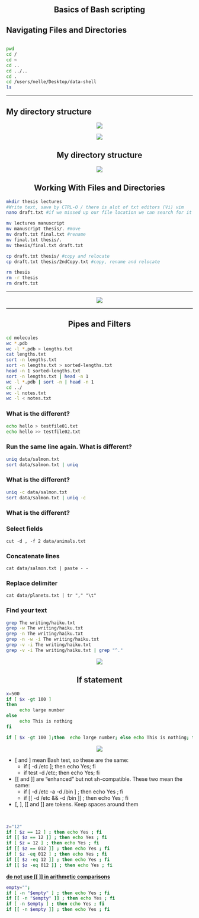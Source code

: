 <h2 align="center"> Basics of Bash scripting </h2>

<h2 align="left"> Navigating Files and Directories </h2>

```bash

pwd
cd /
cd ~
cd ..
cd ../..
cd .
cd /users/nelle/Desktop/data-shell
ls

```

<hr>

<h2 align="left"> My directory structure</h2>
<p align="center"><a href="#"><img src="./assets/2.png"></a></p>
<p align="center"><a href="#"><img src="./assets/3.png"></a></p>


<h2 align="center">My directory structure</h2>

<p align="center"><a href="#"><img src="./assets/4.png"></a></p>


<h2 align="center">Working With Files and Directories</h2>

```bash
mkdir thesis lectures
#Write text, save by CTRL-O / there is alot of txt editors (Vi) vim
nano draft.txt #if we missed up our file location we can search for it by locate

mv lectures manuscript
mv manuscript thesis/. #move
mv draft.txt final.txt #rename
mv final.txt thesis/.
mv thesis/final.txt draft.txt

cp draft.txt thesis/ #copy and relocate
cp draft.txt thesis/2ndCopy.txt #copy, rename and relocate

rm thesis
rm -r thesis
rm draft.txt
```

<hr>

<p align="center"><a href="#"><img src="./assets/5.png"></a></p>

<hr>

<h2 align="center">Pipes and Filters</h2>

```bash
cd molecules
wc *.pdb
wc -l *.pdb > lengths.txt
cat lengths.txt
sort -n lengths.txt
sort -n lengths.txt > sorted-lengths.txt
head -n 1 sorted-lengths.txt
sort -n lengths.txt | head -n 1
wc -l *.pdb | sort -n | head -n 1
cd ../
wc -l notes.txt
wc -l < notes.txt
```
<b><h3>What is the different?</h3></b>

```bash
echo hello > testfile01.txt
echo hello >> testfile02.txt
```

<b><h3>Run the same line again. What is different?</h3></b>

```bash
uniq data/salmon.txt
sort data/salmon.txt | uniq
```

<b><h3>What is the different?</h3></b>


```bash
uniq -c data/salmon.txt
sort data/salmon.txt | uniq -c
```

<b><h3>What is the different?</h3></b>

<h3>Select fields</h3>

`cut -d , -f 2 data/animals.txt`


<h3>Concatenate lines</h3>

`cat data/salmon.txt | paste - -`

<h3>Replace delimiter</h3>

`cat data/planets.txt | tr "," "\t"`

<h3>Find your text</h3>

```bash
grep The writing/haiku.txt
grep -w The writing/haiku.txt
grep -n The writing/haiku.txt
grep -n -w -i The writing/haiku.txt
grep -v -i The writing/haiku.txt
grep -v -i The writing/haiku.txt | grep "^."
```

<p align="center"><a href="#"><img src="./assets/6.png"></a></p>


<h2 align="center">If statement</h2>

```bash
x=500
if [ $x -gt 100 ]
then
     echo large number
else
     echo This is nothing
fi
```

```bash
if [ $x -gt 100 ];then  echo large number; else echo This is nothing; fi
```

<p align="center"><a href="#"><img src="./assets/7.png"></a></p>

<ul>
<li>
  [ and ] mean Bash test, so these are the same:
  <ul>
    <li>if [ -d /etc ]; then echo Yes; fi</li>
    <li>if test -d /etc; then echo Yes; fi</li>
  </ul>
</li>

<li>
  [[ and ]] are “enhanced” but not sh-compatible. These two mean the same:
  <ul>
    <li>if [ -d /etc -a -d /bin ] ; then echo Yes ; fi</li>
    <li>if [[ -d /etc && -d /bin ]] ; then echo Yes ; fi</li>
  </ul>
</li>

<li>[, ], [[ and ]] are tokens. Keep spaces around them</li>
</ul>

<br>

```bash
z="12"
if [ $z == 12 ] ; then echo Yes ; fi
if [[ $z == 12 ]] ; then echo Yes ; fi
if [ $z = 12 ] ; then echo Yes ; fi
if [[ $z == 012 ]] ; then echo Yes ; fi
if [ $z -eq 012 ] ; then echo Yes ; fi
if [[ $z -eq 12 ]] ; then echo Yes ; fi
if [[ $z -eq 012 ]] ; then echo Yes ; fi
```

<b><u>do not use [[ ]] in arithmetic comparisons </u></b>

```bash
empty="";
if [ -n "$empty" ] ; then echo Yes ; fi
if [[ -n "$empty" ]] ; then echo Yes ; fi
if [ -n $empty ] ; then echo Yes ; fi
if [[ -n $empty ]] ; then echo Yes ; fi
```





